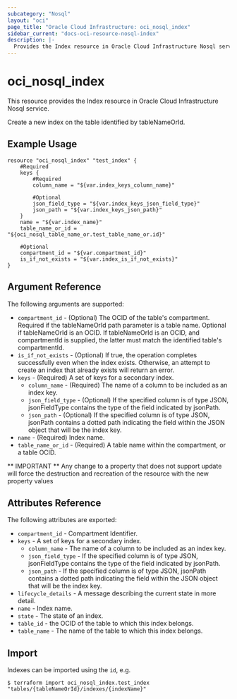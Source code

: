 ```yaml
---
subcategory: "Nosql"
layout: "oci"
page_title: "Oracle Cloud Infrastructure: oci_nosql_index"
sidebar_current: "docs-oci-resource-nosql-index"
description: |-
  Provides the Index resource in Oracle Cloud Infrastructure Nosql service
---
```


# oci_nosql_index
This resource provides the Index resource in Oracle Cloud Infrastructure Nosql service.

Create a new index on the table identified by tableNameOrId.

## Example Usage

```hcl
resource "oci_nosql_index" "test_index" {
	#Required
	keys {
		#Required
		column_name = "${var.index_keys_column_name}"

		#Optional
		json_field_type = "${var.index_keys_json_field_type}"
		json_path = "${var.index_keys_json_path}"
	}
	name = "${var.index_name}"
	table_name_or_id = "${oci_nosql_table_name_or.test_table_name_or.id}"

	#Optional
	compartment_id = "${var.compartment_id}"
	is_if_not_exists = "${var.index_is_if_not_exists}"
}
```

## Argument Reference

The following arguments are supported:

* `compartment_id` - (Optional) The OCID of the table's compartment.  Required if the tableNameOrId path parameter is a table name. Optional if tableNameOrId is an OCID.  If tableNameOrId is an OCID, and compartmentId is supplied, the latter must match the identified table's compartmentId. 
* `is_if_not_exists` - (Optional) If true, the operation completes successfully even when the index exists.  Otherwise, an attempt to create an index that already exists will return an error. 
* `keys` - (Required) A set of keys for a secondary index.
	* `column_name` - (Required) The name of a column to be included as an index key.
	* `json_field_type` - (Optional) If the specified column is of type JSON, jsonFieldType contains the type of the field indicated by jsonPath. 
	* `json_path` - (Optional) If the specified column is of type JSON, jsonPath contains a dotted path indicating the field within the JSON object that will be the index key. 
* `name` - (Required) Index name.
* `table_name_or_id` - (Required) A table name within the compartment, or a table OCID.


** IMPORTANT **
Any change to a property that does not support update will force the destruction and recreation of the resource with the new property values

## Attributes Reference

The following attributes are exported:

* `compartment_id` - Compartment Identifier.
* `keys` - A set of keys for a secondary index.
	* `column_name` - The name of a column to be included as an index key.
	* `json_field_type` - If the specified column is of type JSON, jsonFieldType contains the type of the field indicated by jsonPath. 
	* `json_path` - If the specified column is of type JSON, jsonPath contains a dotted path indicating the field within the JSON object that will be the index key. 
* `lifecycle_details` - A message describing the current state in more detail. 
* `name` - Index name.
* `state` - The state of an index.
* `table_id` - the OCID of the table to which this index belongs.
* `table_name` - The name of the table to which this index belongs.

## Import

Indexes can be imported using the `id`, e.g.

```
$ terraform import oci_nosql_index.test_index "tables/{tableNameOrId}/indexes/{indexName}" 
```

